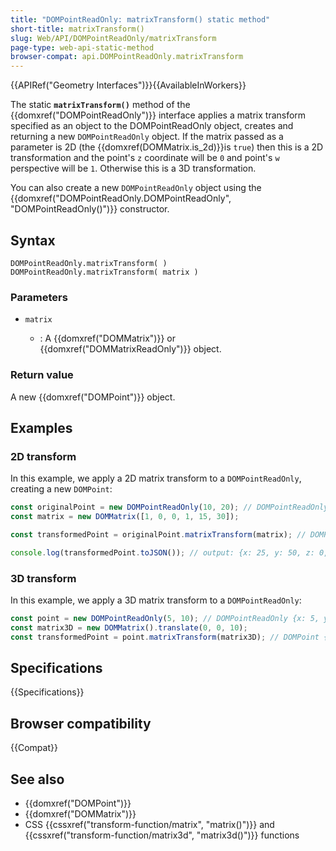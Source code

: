 ```yaml
---
title: "DOMPointReadOnly: matrixTransform() static method"
short-title: matrixTransform()
slug: Web/API/DOMPointReadOnly/matrixTransform
page-type: web-api-static-method
browser-compat: api.DOMPointReadOnly.matrixTransform
---
```


{{APIRef("Geometry Interfaces")}}{{AvailableInWorkers}}

The static **`matrixTransform()`** method of the {{domxref("DOMPointReadOnly")}} interface applies a matrix transform specified as an object to the DOMPointReadOnly object, creates and returning a new `DOMPointReadOnly` object. If the matrix passed as a parameter is 2D (the {{domxref(DOMMatrix.is_2d)}}is `true`) then this is a 2D transformation and the point's `z` coordinate will be `0` and point's `w` perspective will be `1`. Otherwise this is a 3D transformation.

You can also create a new `DOMPointReadOnly` object using the
{{domxref("DOMPointReadOnly.DOMPointReadOnly", "DOMPointReadOnly()")}} constructor.

## Syntax

```js-nolint
DOMPointReadOnly.matrixTransform( )
DOMPointReadOnly.matrixTransform( matrix )
```

### Parameters

- `matrix`

  - : A {{domxref("DOMMatrix")}} or {{domxref("DOMMatrixReadOnly")}} object.

### Return value

A new {{domxref("DOMPoint")}} object.

## Examples

### 2D transform

In this example, we apply a 2D matrix transform to a `DOMPointReadOnly`, creating a new `DOMPoint`:

```js
const originalPoint = new DOMPointReadOnly(10, 20); // DOMPointReadOnly {x: 10, y: 20, z: 0, w: 1}
const matrix = new DOMMatrix([1, 0, 0, 1, 15, 30]);

const transformedPoint = originalPoint.matrixTransform(matrix); // DOMPoint {x: 25, y: 50, z: 0, w: 1}

console.log(transformedPoint.toJSON()); // output: {x: 25, y: 50, z: 0, w: 1}
```

### 3D transform

In this example, we apply a 3D matrix transform to a `DOMPointReadOnly`:

```js
const point = new DOMPointReadOnly(5, 10); // DOMPointReadOnly {x: 5, y: 10, z: 0, w: 1}
const matrix3D = new DOMMatrix().translate(0, 0, 10);
const transformedPoint = point.matrixTransform(matrix3D); // DOMPoint {x: 5, y: 10, z: 10, w: 1}
```

## Specifications

{{Specifications}}

## Browser compatibility

{{Compat}}

## See also

- {{domxref("DOMPoint")}}
- {{domxref("DOMMatrix")}}
- CSS {{cssxref("transform-function/matrix", "matrix()")}} and {{cssxref("transform-function/matrix3d", "matrix3d()")}} functions
